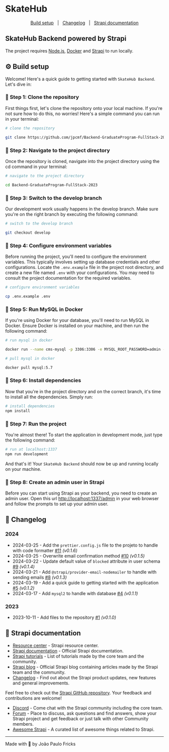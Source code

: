 # SkateHub

<p align="center">
  <a href="#gear-build-setup">Build setup</a>&nbsp;&nbsp;&nbsp;|&nbsp;&nbsp;
  <a href="#memo-changelog">Changelog</a>&nbsp;&nbsp;&nbsp;|&nbsp;&nbsp;
  <a href="#rocket-strapi-documentation">Strapi documentation</a>
</p>

## SkateHub Backend powered by Strapi

The project requires [Node.js](https://nodejs.org), [Docker](https://www.docker.com) and [Strapi](https://strapi.io) to run locally.

## :gear: Build setup

Welcome! Here's a quick guide to getting started with `SkateHub Backend`. Let's dive in:

### 👣 Step 1: Clone the repository

First things first, let's clone the repository onto your local machine. If you're not sure how to do this, no worries! Here's a simple command you can run in your terminal:

```bash
# clone the repository

git clone https://github.com/jpcmf/Backend-GraduateProgram-FullStack-2023.git
```

### 👣 Step 2: Navigate to the project directory

Once the repository is cloned, navigate into the project directory using the cd command in your terminal:

```bash
# navigate to the project directory

cd Backend-GraduateProgram-FullStack-2023
```

### 👣 Step 3: Switch to the develop branch

Our development work usually happens in the develop branch. Make sure you're on the right branch by executing the following command:

```bash
# switch to the develop branch

git checkout develop
```

### 👣 Step 4: Configure environment variables

Before running the project, you'll need to configure the environment variables. This typically involves setting up database credentials and other configurations. Locate the `.env.example` file in the project root directory, and create a new file named `.env` with your configurations. You may need to consult the project documentation for the required variables.

```bash
# configure environment variables

cp .env.example .env
```

### 👣 Step 5: Run MySQL in Docker

If you're using Docker for your database, you'll need to run MySQL in Docker. Ensure Docker is installed on your machine, and then run the following command:

```bash
# run mysql in docker

docker run --name cms-mysql -p 3306:3306 -e MYSQL_ROOT_PASSWORD=admin -d mysql
```

```bash
# pull mysql in docker

docker pull mysql:5.7
```

### 👣 Step 6: Install dependencies

Now that you're in the project directory and on the correct branch, it's time to install all the dependencies. Simply run:

```bash
# install dependencies
npm install
```

### 👣 Step 7: Run the project

You're almost there! To start the application in development mode, just type the following command:

```bash
# run at localhost:1337
npm run development
```

And that's it! Your `SkateHub Backend` should now be up and running locally on your machine.

### 👣 Step 8: Create an admin user in Strapi

Before you can start using Strapi as your backend, you need to create an admin user. Open this url [http://localhost:1337/admin](http://localhost:1337/admin) in your web browser and follow the prompts to set up your admin user.

## :memo: Changelog

### 2024

- 2024-03-25 - Add the `prettier.config.js` file to the projeto to handle with code formatter [#11](https://github.com/jpcmf/Backend-GraduateProgram-FullStack-2023/pull/11) _(v0.1.6)_
- 2024-03-25 - Overwrite email confirmation method [#10](https://github.com/jpcmf/Backend-GraduateProgram-FullStack-2023/pull/10) _(v0.1.5)_
- 2024-03-22 - Update default value of `blocked` attribute in user schema [#9](https://github.com/jpcmf/Backend-GraduateProgram-FullStack-2023/pull/9) _(v0.1.4)_
- 2024-03-21 - Add `@strapi/provider-email-nodemailer` to handle with sending emails [#8](https://github.com/jpcmf/Backend-GraduateProgram-FullStack-2023/pull/8) _(v0.1.3)_
- 2024-03-19 - Add a quick guide to getting started with the application [#5](https://github.com/jpcmf/Backend-GraduateProgram-FullStack-2023/pull/5) _(v0.1.2)_
- 2024-03-17 - Add `mysql2` to handle with database [#4](https://github.com/jpcmf/Backend-GraduateProgram-FullStack-2023/pull/4) _(v0.1.1)_

### 2023

- 2023-10-11 - Add files to the repository [#1](https://github.com/jpcmf/Backend-GraduateProgram-FullStack-2023/pull/1) _(v0.1.0)_

## :rocket: Strapi documentation

- [Resource center](https://strapi.io/resource-center) - Strapi resource center.
- [Strapi documentation](https://docs.strapi.io) - Official Strapi documentation.
- [Strapi tutorials](https://strapi.io/tutorials) - List of tutorials made by the core team and the community.
- [Strapi blog](https://strapi.io/blog) - Official Strapi blog containing articles made by the Strapi team and the community.
- [Changelog](https://strapi.io/changelog) - Find out about the Strapi product updates, new features and general improvements.

Feel free to check out the [Strapi GitHub repository](https://github.com/strapi/strapi). Your feedback and contributions are welcome!

- [Discord](https://discord.strapi.io) - Come chat with the Strapi community including the core team.
- [Forum](https://forum.strapi.io/) - Place to discuss, ask questions and find answers, show your Strapi project and get feedback or just talk with other Community members.
- [Awesome Strapi](https://github.com/strapi/awesome-strapi) - A curated list of awesome things related to Strapi.

---

Made with 💙 by João Paulo Fricks
